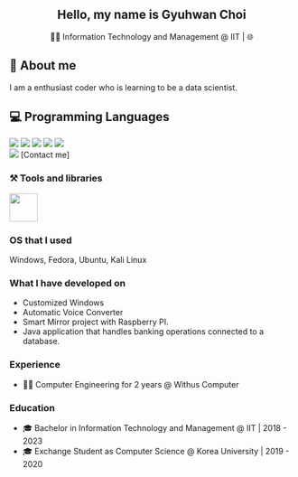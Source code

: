 <h2 align="center">
  Hello, my name is Gyuhwan Choi
</h2>
<p align="center">
  🧑‍🎓 Information Technology and Management @ IIT | 🌐 
</p>

## 📖 About me
I am a  enthusiast coder who is learning to be a data scientist.

## 💻 Programming Languages
<div float="left">
  <img src="https://img.shields.io/badge/Python-3776AB?style=for-the-badge&logo=python&logoColor=white"/>
  <img src="https://img.shields.io/badge/HTML5-E34F26?style=for-the-badge&logo=html5&logoColor=white"/>
  <img src="https://img.shields.io/badge/CSS3-1572B6?style=for-the-badge&logo=css3&logoColor=white"/>
  <img src="https://img.shields.io/badge/MySQL-4479A1?style=for-the-badge&logo=mysql&logoColor=white"/>
  <img src="https://img.shields.io/badge/Java-ED8B00?style=for-the-badge&logo=java&logoColor=white"/>
</div>


  <img src = "https://img.shields.io/badge/Gmail-D14836?style=for-the-badge&logo=gmail&logoColor=white"/>
  [Contact me]<mailto:wrtyu0604@gmail.com>
  
### ⚒️ Tools and libraries
<div float="left">
  <img src="https://cdn.jsdelivr.net/gh/devicons/devicon/icons/github/github-original-wordmark.svg" width="50" />
</div>

### OS that I used
Windows, Fedora, Ubuntu, Kali Linux

### What I have developed on
- Customized Windows
- Automatic Voice Converter
- Smart Mirror project with Raspberry PI.
- Java application that handles banking operations connected to a database.

### Experience
- 👨‍💻  Computer Engineering for 2 years @ Withus Computer


### Education
- 🎓 Bachelor in Information Technology and Management @ IIT | 2018 - 2023
- 🎓 Exchange Student as Computer Science  @ Korea University | 2019 - 2020

